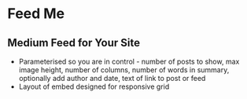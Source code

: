 # Feed Me

## Medium Feed for Your Site

- Parameterised so you are in control - number of posts to show, max image height, number of columns, number of words in summary, optionally add author and date, text of link to post or feed
- Layout of embed designed for responsive grid
